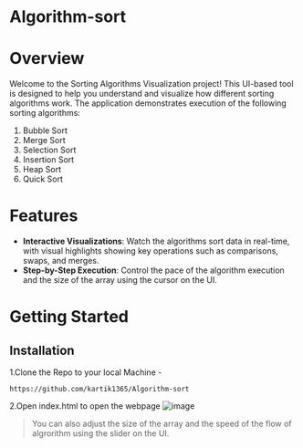 # Algorithm-sort
# Overview
Welcome to the Sorting Algorithms Visualization project! This UI-based tool is designed to help you understand and visualize how different sorting algorithms work. The application demonstrates execution of the following sorting algorithms:

  1. Bubble Sort <br>
  2. Merge Sort <br>
  3. Selection Sort <br>
  4. Insertion Sort <br>
  5. Heap Sort <br>
  6. Quick Sort <br>
    
# Features

  * **Interactive Visualizations**: Watch the algorithms sort data in real-time, with visual highlights showing key operations such as comparisons, swaps, and merges.
  * **Step-by-Step Execution**: Control the pace of the algorithm execution and the size of the array using the cursor on the UI.

# Getting Started 
## Installation
1.Clone the Repo to your local Machine -

    
    https://github.com/kartik1365/Algorithm-sort

2.Open index.html to open the webpage
![image](https://github.com/user-attachments/assets/5f163a26-1cbe-416d-89d1-6972e95dfb38)

> You can also adjust the size of the array and the speed of the flow of algrorithm using the slider on the UI.
